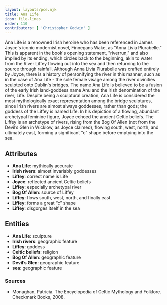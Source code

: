 ```yaml
---
layout: layouts/pce.njk
title: Ana Life
icon: file-lines
order: 110
contributors: [ 'Christopher Godwin' ]
---
```

Ana Life is a renowned Irish heroine who has been referenced in James Joyce's iconic modernist novel, Finnegans Wake, as "Anna Livia Plurabelle." This is apparent in the book's opening statement, "riverrun," and also implied by its ending, which circles back to the beginning, akin to water from the River Liffey flowing out into the sea and then returning to the source through rainfall. Although Anna Livia Plurabelle was crafted entirely by Joyce, there is a history of personifying the river in this manner, such as in the case of Ana Life - the sole female visage among the river divinities sculpted onto Dublin's bridges. The name Ana Life is believed to be a fusion of the early Irish land-goddess name Anu and the Irish denomination of the river, Lífe. Despite being a sculptural creation, Ana Life is considered the most mythologically exact representation among the bridge sculptures, since Irish rivers are almost always goddesses, rather than gods; the goddess of the Liffey is named Lífe. In his depiction of a flowing, abundant archetypal feminine figure, Joyce echoed the ancient Celtic beliefs. The Liffey is an archetype of rivers, rising from the Bog Of Allen (not from the Devil’s Glen in Wicklow, as Joyce claimed), flowing south, west, north, and ultimately east, forming a significant "c" shape before emptying into the sea.

## Attributes

- **Ana Life**: mythically accurate
- **Irish rivers**: almost invariably goddesses
- **Liffey**: correct name is Lífe
- **Joyce**: reflected ancient Celtic beliefs
- **Liffey**: especially archetypal river
- **Bog Of Allen**: source of Liffey
- **Liffey**: flows south, west, north, and finally east
- **Liffey**: forms a great “c” shape
- **Liffey**: disgorges itself in the sea

## Entities

- **Ana Life**: sculpture
- **Irish rivers**: geographic feature
- **Liffey**: goddess
- **Celtic beliefs**: religion
- **Bog Of Allen**: geographic feature
- **Devil’s Glen**: geographic feature
- **sea**: geographic feature

### Sources

- Monaghan, Patricia. The Encyclopedia of Celtic Mythology and Folklore. Checkmark Books, 2008.

